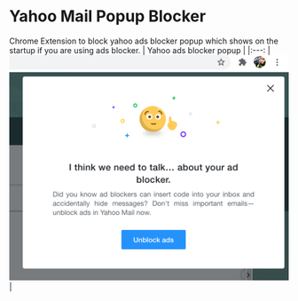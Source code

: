 # Yahoo Mail Popup Blocker
Chrome Extension to block yahoo ads blocker popup which shows on the startup if you are using ads blocker. 
| Yahoo ads blocker popup |
|:---:
| ![Splash Screen ](yahoo_popup.png)|
